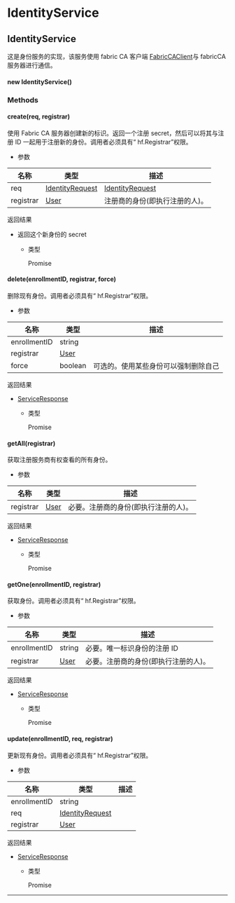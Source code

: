 # IdentityService

## IdentityService

这是身份服务的实现，该服务使用 fabric CA 客户端 [FabricCAClient](https://hyperledger.github.io/fabric-sdk-node/release-1.4/FabricCAClient.html)与 fabricCA 服务器进行通信。

#### new IdentityService()

### Methods

#### create(req, registrar)

使用 Fabric CA 服务器创建新的标识。返回一个注册 secret，然后可以将其与注册 ID 一起用于注册新的身份。调用者必须具有“ hf.Registrar”权限。

- 参数

| 名称      | 类型                                                                                                     | 描述                                                                                                     |
| --------- | -------------------------------------------------------------------------------------------------------- | -------------------------------------------------------------------------------------------------------- |
| req       | [IdentityRequest](https://hyperledger.github.io/fabric-sdk-node/release-1.4/global.html#IdentityRequest) | [IdentityRequest](https://hyperledger.github.io/fabric-sdk-node/release-1.4/global.html#IdentityRequest) |
| registrar | [User](https://hyperledger.github.io/fabric-sdk-node/release-1.4/User.html)                              | 注册商的身份(即执行注册的人)。                                                                         |

返回结果

- 返回这个新身份的 secret

  - 类型

    Promise

#### delete(enrollmentID, registrar, force)

删除现有身份。调用者必须具有“ hf.Registrar”权限。

- 参数

| 名称         | 类型                                                                        | 描述                                 |
| ------------ | --------------------------------------------------------------------------- | ------------------------------------ |
| enrollmentID | string                                                                      |                                      |
| registrar    | [User](https://hyperledger.github.io/fabric-sdk-node/release-1.4/User.html) |                                      |
| force        | boolean                                                                     | 可选的。使用某些身份可以强制删除自己 |

返回结果

- [ServiceResponse](https://hyperledger.github.io/fabric-sdk-node/release-1.4/global.html#ServiceResponse)

  - 类型

    Promise

#### getAll(registrar)

获取注册服务商有权查看的所有身份。

- 参数

| 名称      | 类型                                                                        | 描述                                   |
| --------- | --------------------------------------------------------------------------- | -------------------------------------- |
| registrar | [User](https://hyperledger.github.io/fabric-sdk-node/release-1.4/User.html) | 必要。注册商的身份(即执行注册的人)。 |

返回结果

- [ServiceResponse](https://hyperledger.github.io/fabric-sdk-node/release-1.4/global.html#ServiceResponse)

  - 类型

    Promise

#### getOne(enrollmentID, registrar)

获取身份。调用者必须具有“ hf.Registrar”权限。

- 参数

| 名称         | 类型                                                                        | 描述                                   |
| ------------ | --------------------------------------------------------------------------- | -------------------------------------- |
| enrollmentID | string                                                                      | 必要。唯一标识身份的注册 ID            |
| registrar    | [User](https://hyperledger.github.io/fabric-sdk-node/release-1.4/User.html) | 必要。注册商的身份(即执行注册的人)。 |

返回结果

- [ServiceResponse](https://hyperledger.github.io/fabric-sdk-node/release-1.4/global.html#ServiceResponse)

  - 类型

    Promise

#### update(enrollmentID, req, registrar)

更新现有身份。调用者必须具有“ hf.Registrar”权限。

- 参数

| 名称         | 类型                                                                                                     | 描述 |
| ------------ | -------------------------------------------------------------------------------------------------------- | ---- |
| enrollmentID | string                                                                                                   |      |
| req          | [IdentityRequest](https://hyperledger.github.io/fabric-sdk-node/release-1.4/global.html#IdentityRequest) |      |
| registrar    | [User](https://hyperledger.github.io/fabric-sdk-node/release-1.4/User.html)                              |      |

返回结果

- [ServiceResponse](https://hyperledger.github.io/fabric-sdk-node/release-1.4/global.html#ServiceResponse)

  - 类型

    Promise

---
